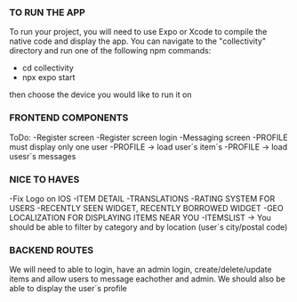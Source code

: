 ### TO RUN THE APP
To run your project, you will need to use Expo or Xcode to compile the native code and display the app. 
You can navigate to the "collectivity" directory and run one of the following npm commands:

- cd collectivity
- npx expo start

then choose the device you would like to run it on 

### FRONTEND COMPONENTS

ToDo:
-Register screen
-Register screen login 
-Messaging screen
-PROFILE must display only one user
-PROFILE -> load user´s item´s 
-PROFILE -> load usesr´s messages

### NICE TO HAVES
-Fix Logo on IOS
-ITEM DETAIL 
-TRANSLATIONS
-RATING SYSTEM FOR USERS
-RECENTLY SEEN WIDGET, RECENTLY BORROWED WIDGET
-GEO LOCALIZATION FOR DISPLAYING ITEMS NEAR YOU 
-ITEMSLIST -> You should be able to filter by category and by location (user´s city/postal code)

### BACKEND ROUTES
We will need to able to login, have an admin login, create/delete/update items and allow users to message eachother and admin. 
We should also be able to display the user´s profile 